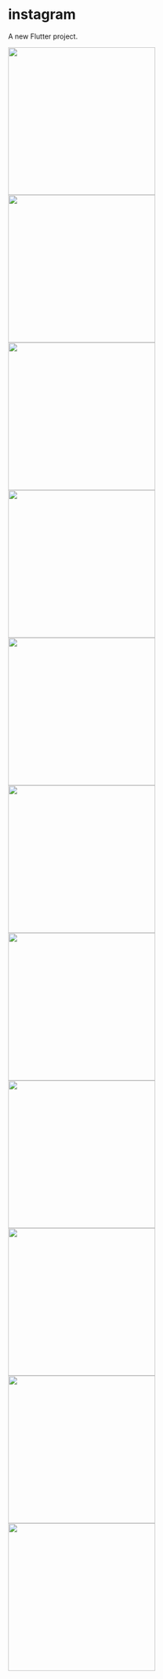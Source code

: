 # instagram

A new Flutter project.


<img src="https://github.com/alirezabashi98/instagram/raw/master/screenshot.png" width="300">
<img src="https://github.com/alirezabashi98/instagram/raw/master/screenshot1.png" width="300">
<img src="https://github.com/alirezabashi98/instagram/raw/master/screenshot2.png" width="300">

<img src="https://github.com/alirezabashi98/instagram/raw/master/screenshot3.png" width="300">
<img src="https://github.com/alirezabashi98/instagram/raw/master/screenshot4.png" width="300">
<img src="https://github.com/alirezabashi98/instagram/raw/master/screenshot5.png" width="300">

<img src="https://github.com/alirezabashi98/instagram/raw/master/screenshot6.png" width="300">
<img src="https://github.com/alirezabashi98/instagram/raw/master/screenshot7.png" width="300">
<img src="https://github.com/alirezabashi98/instagram/raw/master/screenshot8.png" width="300">

<img src="https://github.com/alirezabashi98/instagram/raw/master/screenshot9.png" width="300">
<img src="https://github.com/alirezabashi98/instagram/raw/master/screenshot10.png" width="300">

